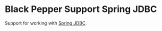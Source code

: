 Black Pepper Support Spring JDBC
================================

Support for working with
[Spring JDBC](http://docs.spring.io/spring-framework/docs/current/spring-framework-reference/html/jdbc.html).
